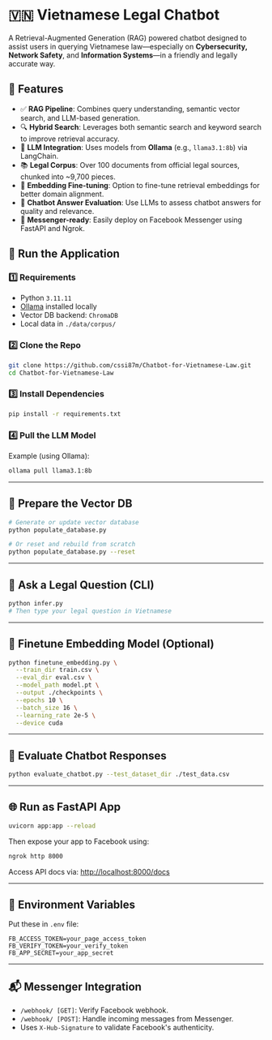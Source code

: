 
# 🇻🇳 Vietnamese Legal Chatbot

A Retrieval-Augmented Generation (RAG) powered chatbot designed to assist users in querying Vietnamese law—especially on **Cybersecurity, Network Safety**, and **Information Systems**—in a friendly and legally accurate way.


## 🚀 Features

- ✅ **RAG Pipeline**: Combines query understanding, semantic vector search, and LLM-based generation.
- 🔍 **Hybrid Search**: Leverages both semantic search and keyword search to improve retrieval accuracy.
- 🤖 **LLM Integration**: Uses models from **Ollama** (e.g., `llama3.1:8b`) via LangChain.
- 📚 **Legal Corpus**: Over 100 documents from official legal sources, chunked into ~9,700 pieces.
- 🧠 **Embedding Fine-tuning**: Option to fine-tune retrieval embeddings for better domain alignment.
- 🧪 **Chatbot Answer Evaluation**: Use LLMs to assess chatbot answers for quality and relevance.
- 💬 **Messenger-ready**: Easily deploy on Facebook Messenger using FastAPI and Ngrok.

## 🧪 Run the Application

### 1️⃣ Requirements

- Python `3.11.11`
- [Ollama](https://ollama.com/) installed locally
- Vector DB backend: `ChromaDB`
- Local data in `./data/corpus/`

### 2️⃣ Clone the Repo

```bash
git clone https://github.com/cssi87m/Chatbot-for-Vietnamese-Law.git
cd Chatbot-for-Vietnamese-Law
```

### 3️⃣ Install Dependencies

```bash
pip install -r requirements.txt
```

### 4️⃣ Pull the LLM Model

Example (using Ollama):

```bash
ollama pull llama3.1:8b
```

---

## 🔁 Prepare the Vector DB

```bash
# Generate or update vector database
python populate_database.py

# Or reset and rebuild from scratch
python populate_database.py --reset
```

---

## 💬 Ask a Legal Question (CLI)

```bash
python infer.py
# Then type your legal question in Vietnamese
```

---

## 🧠 Finetune Embedding Model (Optional)

```bash
python finetune_embedding.py \
  --train_dir train.csv \
  --eval_dir eval.csv \
  --model_path model.pt \
  --output ./checkpoints \
  --epochs 10 \
  --batch_size 16 \
  --learning_rate 2e-5 \
  --device cuda
```

---

## 🧪 Evaluate Chatbot Responses

```bash
python evaluate_chatbot.py --test_dataset_dir ./test_data.csv
```

---

## 🌐 Run as FastAPI App

```bash
uvicorn app:app --reload
```

Then expose your app to Facebook using:

```bash
ngrok http 8000
```

Access API docs via: [http://localhost:8000/docs](http://localhost:8000/docs)

---

## 📄 Environment Variables

Put these in `.env` file:

```env
FB_ACCESS_TOKEN=your_page_access_token
FB_VERIFY_TOKEN=your_verify_token
FB_APP_SECRET=your_app_secret
```

---

## 📬 Messenger Integration

- `/webhook/ [GET]`: Verify Facebook webhook.
- `/webhook/ [POST]`: Handle incoming messages from Messenger.
- Uses `X-Hub-Signature` to validate Facebook's authenticity.


